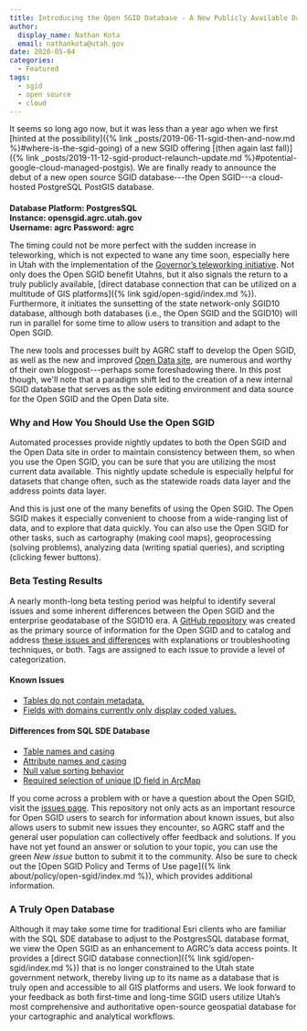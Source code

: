```yaml
---
title: Introducing the Open SGID Database - A New Publicly Available Data Offering
author:
  display_name: Nathan Kota
  email: nathankota@utah.gov
date: 2020-05-04
categories:
  - Featured
tags:
  - sgid
  - open source
  - cloud
---
```


It seems so long ago now, but it was less than a year ago when we first [hinted at the possibility]({% link _posts/2019-06-11-sgid-then-and-now.md %}#where-is-the-sgid-going) of a new SGID offering [(then again last fall)]({% link _posts/2019-11-12-sgid-product-relaunch-update.md %}#potential-google-cloud-managed-postgis). We are finally ready to announce the debut of a new open source SGID database---the Open SGID---a cloud-hosted PostgreSQL PostGIS database.

<div class="flex flex--center pop" style="max-width:50%;justify-content:center">
  <h4 style="margin-bottom:0;padding-top:0"><strong>Database Platform</strong>: PostgresSQL</h4>
  <h4 style="margin-top:0;margin-bottom:0;padding-top:0"><strong>Instance</strong>: opensgid.agrc.utah.gov</h4>
  <h4 style="margin-top:0;margin-bottom:0;padding-top:0"><strong>Username</strong>: agrc <strong>Password</strong>: agrc</h4>
</div>

The timing could not be more perfect with the sudden increase in teleworking, which is not expected to wane any time soon, especially here in Utah with the implementation of the [Governor’s teleworking initiative](https://governor.utah.gov/2019/07/16/state-of-utah-introduces-teleworking-program-for-employees/). Not only does the Open SGID benefit Utahns, but it also signals the return to a truly publicly available, [direct database connection that can be utilized on a multitude of GIS platforms]({% link sgid/open-sgid/index.md %}). Furthermore, it initiates the sunsetting of the state network-only SGID10 database, although both databases (i.e., the Open SGID and the SGID10) will run in parallel for some time to allow users to transition and adapt to the Open SGID.

The new tools and processes built by AGRC staff to develop the Open SGID, as well as the new and improved [Open Data site](https://opendata.gis.utah.gov/), are numerous and worthy of their own blogpost---perhaps some foreshadowing there. In this post though, we'll note that a paradigm shift led to the creation of a new internal SGID database that serves as the sole editing environment and data source for the Open SGID and the Open Data site.

### Why and How You Should Use the Open SGID

Automated processes provide nightly updates to both the Open SGID and the Open Data site in order to maintain consistency between them, so when you use the Open SGID, you can be sure that you are utilizing the most current data available. This nightly update schedule is especially helpful for datasets that change often, such as the statewide roads data layer and the address points data layer.

And this is just one of the many benefits of using the Open SGID. The Open SGID makes it especially convenient to choose from a wide-ranging list of data, and to explore that data quickly. You can also use the Open SGID for other tasks, such as cartography (making cool maps), geoprocessing (solving problems), analyzing data (writing spatial queries), and scripting (clicking fewer buttons).

### Beta Testing Results
A nearly month-long beta testing period was helpful to identify several issues and some inherent differences between the Open SGID and the enterprise geodatabase of the SGID10 era. A [GitHub repository](https://github.com/agrc/open-sgid) was created as the primary source of information for the Open SGID and to catalog and address [these issues and differences](https://github.com/agrc/open-sgid/issues) with explanations or troubleshooting techniques, or both. Tags are assigned to each issue to provide a level of categorization.

#### Known Issues

- [Tables do not contain metadata.](https://github.com/agrc/open-sgid/issues/5)
- [Fields with domains currently only display coded values.](https://github.com/agrc/open-sgid/issues/7)

#### Differences from SQL SDE Database

- [Table names and casing](https://github.com/agrc/open-sgid/issues/12)
- [Attribute names and casing](https://github.com/agrc/open-sgid/issues/13)
- [Null value sorting behavior](https://github.com/agrc/open-sgid/issues/6)
- [Required  selection of unique ID field in ArcMap](https://github.com/agrc/open-sgid/issues/9)

If you come across a problem with or have a question about the Open SGID, visit the [issues page](https://github.com/agrc/open-sgid/issues). This repository not only acts as an important resource for Open SGID users to search for information about known issues, but also allows users to submit new issues they encounter, so AGRC staff and the general user population can collectively offer feedback and solutions. If you have not yet found an answer or solution to your topic, you can use the green _New issue_ button to submit it to the community. Also be sure to check out the [Open SGID Policy and Terms of Use page]({% link about/policy/open-sgid/index.md %}), which provides additional information. 


### A Truly Open Database

Although it may take some time for traditional Esri clients who are familiar with the SQL SDE database to adjust to the PostgresSQL database format, we view the Open SGID as an enhancement to AGRC’s data access points. It provides a [direct SGID database connection]({% link sgid/open-sgid/index.md %}) that is no longer constrained to the Utah state government network, thereby living up to its name as a database that is truly open and accessible to all GIS platforms and users. We look forward to your feedback as both first-time and long-time SGID users utilize Utah’s most comprehensive and authoritative open-source geospatial database for your cartographic and analytical workflows.
